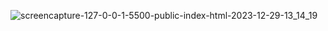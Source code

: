 
 ![screencapture-127-0-0-1-5500-public-index-html-2023-12-29-13_14_19](https://github.com/syurdatapan/netflix/assets/33219097/fdcd1516-bcc8-4e5d-a9fd-8020f3355ba2)

 
